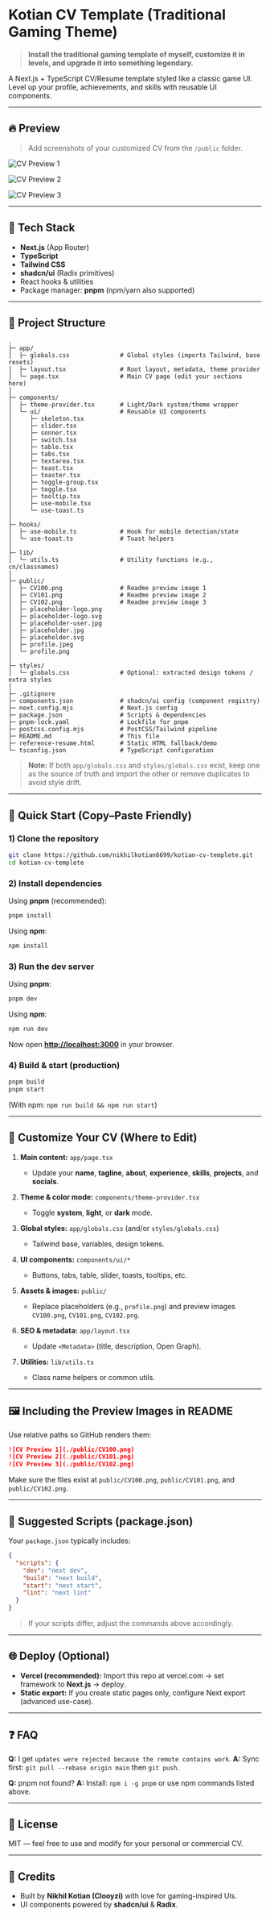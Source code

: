 # Kotian CV Template (Traditional Gaming Theme)

> **Install the traditional gaming template of myself, customize it in levels, and upgrade it into something legendary.**

A Next.js + TypeScript CV/Resume template styled like a classic game UI. Level up your profile, achievements, and skills with reusable UI components.

---

## 🔥 Preview

> Add screenshots of your customized CV from the `/public` folder.

![CV Preview 1](./public/CV100.png)



![CV Preview 2](./public/CV101.png)



![CV Preview 3](./public/CV102.png)

---

## 🧰 Tech Stack

* **Next.js** (App Router)
* **TypeScript**
* **Tailwind CSS**
* **shadcn/ui** (Radix primitives)
* React hooks & utilities
* Package manager: **pnpm** (npm/yarn also supported)

---

## 📁 Project Structure

```
.
├─ app/
│  ├─ globals.css              # Global styles (imports Tailwind, base resets)
│  ├─ layout.tsx               # Root layout, metadata, theme provider
│  └─ page.tsx                 # Main CV page (edit your sections here)
│
├─ components/
│  ├─ theme-provider.tsx       # Light/Dark system/theme wrapper
│  └─ ui/                      # Reusable UI components
│     ├─ skeleton.tsx
│     ├─ slider.tsx
│     ├─ sonner.tsx
│     ├─ switch.tsx
│     ├─ table.tsx
│     ├─ tabs.tsx
│     ├─ textarea.tsx
│     ├─ toast.tsx
│     ├─ toaster.tsx
│     ├─ toggle-group.tsx
│     ├─ toggle.tsx
│     ├─ tooltip.tsx
│     ├─ use-mobile.tsx
│     └─ use-toast.ts
│
├─ hooks/
│  ├─ use-mobile.ts            # Hook for mobile detection/state
│  └─ use-toast.ts             # Toast helpers
│
├─ lib/
│  └─ utils.ts                 # Utility functions (e.g., cn/classnames)
│
├─ public/
│  ├─ CV100.png                # Readme preview image 1
│  ├─ CV101.png                # Readme preview image 2
│  ├─ CV102.png                # Readme preview image 3
│  ├─ placeholder-logo.png
│  ├─ placeholder-logo.svg
│  ├─ placeholder-user.jpg
│  ├─ placeholder.jpg
│  ├─ placeholder.svg
│  ├─ profile.jpeg
│  └─ profile.png
│
├─ styles/
│  └─ globals.css              # Optional: extracted design tokens / extra styles
│
├─ .gitignore
├─ components.json             # shadcn/ui config (component registry)
├─ next.config.mjs             # Next.js config
├─ package.json                # Scripts & dependencies
├─ pnpm-lock.yaml              # Lockfile for pnpm
├─ postcss.config.mjs          # PostCSS/Tailwind pipeline
├─ README.md                   # This file
├─ reference-resume.html       # Static HTML fallback/demo
└─ tsconfig.json               # TypeScript configuration
```

> **Note:** If both `app/globals.css` and `styles/globals.css` exist, keep one as the source of truth and import the other or remove duplicates to avoid style drift.

---

## 🚀 Quick Start (Copy–Paste Friendly)

### 1) Clone the repository

```bash
git clone https://github.com/nikhilkotian6699/kotian-cv-templete.git
cd kotian-cv-templete
```

### 2) Install dependencies

Using **pnpm** (recommended):

```bash
pnpm install
```

Using **npm**:

```bash
npm install
```

### 3) Run the dev server

Using **pnpm**:

```bash
pnpm dev
```

Using **npm**:

```bash
npm run dev
```

Now open **[http://localhost:3000](http://localhost:3000)** in your browser.

### 4) Build & start (production)

```bash
pnpm build
pnpm start
```

(With npm: `npm run build && npm run start`)

---

## 🧩 Customize Your CV (Where to Edit)

1. **Main content:** `app/page.tsx`

   * Update your **name**, **tagline**, **about**, **experience**, **skills**, **projects**, and **socials**.
2. **Theme & color mode:** `components/theme-provider.tsx`

   * Toggle **system**, **light**, or **dark** mode.
3. **Global styles:** `app/globals.css` (and/or `styles/globals.css`)

   * Tailwind base, variables, design tokens.
4. **UI components:** `components/ui/*`

   * Buttons, tabs, table, slider, toasts, tooltips, etc.
5. **Assets & images:** `public/`

   * Replace placeholders (e.g., `profile.png`) and preview images `CV100.png`, `CV101.png`, `CV102.png`.
6. **SEO & metadata:** `app/layout.tsx`

   * Update `<Metadata>` (title, description, Open Graph).
7. **Utilities:** `lib/utils.ts`

   * Class name helpers or common utils.

---

## 🖼️ Including the Preview Images in README

Use relative paths so GitHub renders them:

```md
![CV Preview 1](./public/CV100.png)
![CV Preview 2](./public/CV101.png)
![CV Preview 3](./public/CV102.png)
```

Make sure the files exist at `public/CV100.png`, `public/CV101.png`, and `public/CV102.png`.

---

## 🧪 Suggested Scripts (package.json)

Your `package.json` typically includes:

```json
{
  "scripts": {
    "dev": "next dev",
    "build": "next build",
    "start": "next start",
    "lint": "next lint"
  }
}
```

> If your scripts differ, adjust the commands above accordingly.

---

## 🌐 Deploy (Optional)

* **Vercel (recommended):** Import this repo at vercel.com → set framework to **Next.js** → deploy.
* **Static export:** If you create static pages only, configure Next export (advanced use-case).

---

## ❓ FAQ

**Q:** I get `updates were rejected because the remote contains work`.
**A:** Sync first: `git pull --rebase origin main` then `git push`.

**Q:** pnpm not found?
**A:** Install: `npm i -g pnpm` or use npm commands listed above.

---

## 📝 License

MIT — feel free to use and modify for your personal or commercial CV.

---

## 🙌 Credits

* Built by **Nikhil Kotian (Clooyzi)** with love for gaming-inspired UIs.
* UI components powered by **shadcn/ui** & **Radix**.
